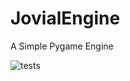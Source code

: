 # JovialEngine
A Simple Pygame Engine

![tests](https://github.com/JovialKnoll/jovialengine/actions/workflows/test.yml/badge.svg?branch=master)
